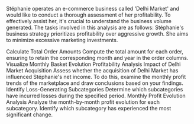 Stéphanie operates an e-commerce business called 'Delhi Market' and would like to conduct a thorough assessment of her profitability. To effectively assist her, it's crucial to understand the business volume generated. The tasks involved in this analysis are as follows: Stéphanie's business strategy prioritizes profitability over aggressive growth. She aims to minimize excessive marketing investments.

Calculate Total Order Amounts Compute the total amount for each order, ensuring to retain the corresponding month and year in the order columns. Visualize Monthly Basket Evolution Profitability Analysis Impact of Delhi Market Acquisition Assess whether the acquisition of Delhi Market has influenced Stéphanie's net income. To do this, examine the monthly profit trends of the marketplace and draw conclusions based on your findings. Identify Loss-Generating Subcategories Determine which subcategories have incurred losses during the specified period. Monthly Profit Evolution Analysis Analyze the month-by-month profit evolution for each subcategory. Identify which subcategory has experienced the most significant change.
